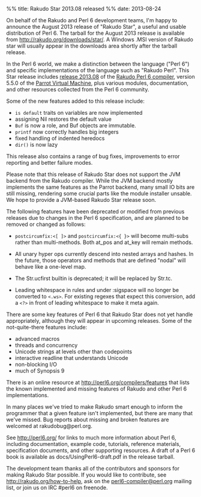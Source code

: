 %% title: Rakudo Star 2013.08 released
%% date: 2013-08-24

<p>On behalf of the Rakudo and Perl 6 development teams, I'm happy to announce the August 2013 release of "Rakudo Star", a useful and usable distribution of Perl 6. The tarball for the August 2013 release is available from <a href="http://rakudo.org/downloads/star/">http://rakudo.org/downloads/star/</a>. A Windows .MSI version of Rakudo star will usually appear in the downloads area shortly after the tarball release.</p>

<p>In the Perl 6 world, we make a distinction between the language ("Perl 6") and specific implementations of the language such as "Rakudo Perl".  This Star release includes <a href="https://github.com/rakudo/rakudo/blob/nom/docs/announce/2013.08.md">release 2013.08</a> of the <a href="http://github.com/rakudo/rakudo">Rakudo Perl 6 compiler</a>, version 5.5.0 of the <a href="http://parrot.org">Parrot Virtual Machine</a>, plus various modules, documentation, and other resources collected from the Perl 6 community.</p>

<p>Some of the new features added to this release include:</p>

<ul>
<li><code>is default</code> traits on variables are now implemented</li>
<li>assigning Nil restores the default value</li>
<li><code>Buf</code> is now a role, and Buf objects are immutable.</li>
<li><code>printf</code> now correctly handles big integers</li>
<li>fixed handling of indented heredocs</li>
<li><code>dir()</code> is now lazy</li>
</ul>

<p>This release also contains a range of bug fixes, improvements to error reporting and better failure modes.</p>

<p>Please note that this release of Rakudo Star does not support the JVM backend from the Rakudo compiler. While the JVM backend mostly implements the same features as the Parrot backend, many small IO bits are still missing, rendering some crucial parts like the module installer unsable.  We hope to provide a JVM-based Rakudo Star release soon.</p>

<p>The following features have been deprecated or modified from previous releases due to changes in the Perl 6 specification, and are planned to be removed or changed as follows:</p>

<ul>
<li><p><code>postcircumfix:&lt;[ ]&gt;</code> and <code>postcircumfix:&lt;{ }&gt;</code> will become multi-subs rather than multi-methods. Both at_pos and at_key will remain methods.</p></li>
<li><p>All unary hyper ops currently descend into nested arrays and hashes. In the future, those operators and methods that are defined "nodal" will behave like a one-level map.</p></li>
<li><p>The Str.ucfirst builtin is deprecated; it will be replaced by Str.tc.</p></li>
<li><p>Leading whitespace in rules and under :sigspace will no longer be converted to <code>&lt;.ws&gt;</code>.  For existing regexes that expect this conversion, add a <code>&lt;?&gt;</code> in front of leading whitespace to make it meta again.</p></li>
</ul>

<p>There are some key features of Perl 6 that Rakudo Star does not yet handle appropriately, although they will appear in upcoming releases.  Some of the not-quite-there features include:</p>

<ul>
<li>advanced macros</li>
<li>threads and concurrency</li>
<li>Unicode strings at levels other than codepoints</li>
<li>interactive readline that understands Unicode</li>
<li>non-blocking I/O</li>
<li>much of Synopsis 9</li>
</ul>
<p>There is an online resource at <a href="http://perl6.org/compilers/features">http://perl6.org/compilers/features</a> that lists the known implemented and missing features of Rakudo and other Perl 6 implementations.</p>

<p>In many places we've tried to make Rakudo smart enough to inform the programmer that a given feature isn't implemented, but there are many that we've missed.  Bug reports about missing and broken features are welcomed at rakudobug@perl.org.</p>
<p>See <a href="http://perl6.org/">http://perl6.org/</a> for links to much more information about Perl 6, including documentation, example code, tutorials, reference materials, specification documents, and other supporting resources.  A draft of a Perl 6 book is available as docs/UsingPerl6-draft.pdf in the release tarball.</p>

<p>The development team thanks all of the contributors and sponsors for making Rakudo Star possible.  If you would like to contribute, see <a href="http://rakudo.org/how-to-help">http://rakudo.org/how-to-help</a>, ask on the <a href="mailto:perl6-compiler@perl.org">perl6-compiler@perl.org</a> mailing list, or join us on IRC #perl6 on freenode.</p>